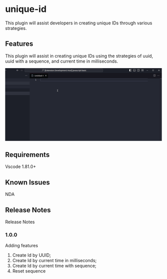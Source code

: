# unique-id

This plugin will assist developers in creating unique IDs through various strategies.

## Features

This plugin will assist in creating unique IDs using the strategies of uuid, uuid with a sequence, and current time in milliseconds.

![](images/features.gif)

## Requirements

Vscode 1.81.0+

## Known Issues

NDA

## Release Notes

Release Notes

### 1.0.0

Adding features

1. Create Id by UUID;
2. Create Id by current time in milliseconds;
3. Create Id by current time with sequence;
4. Reset sequence
